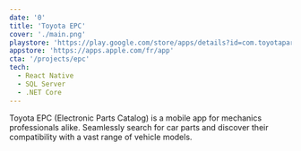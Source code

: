 ```yaml
---
date: '0'
title: 'Toyota EPC'
cover: './main.png'
playstore: 'https://play.google.com/store/apps/details?id=com.toyotapartscatalog'
appstore: 'https://apps.apple.com/fr/app'
cta: '/projects/epc'
tech:
  - React Native
  - SQL Server
  - .NET Core
---
```


Toyota EPC (Electronic Parts Catalog) is a mobile app for mechanics professionals alike. Seamlessly search for car parts and discover their compatibility with a vast range of vehicle models.

